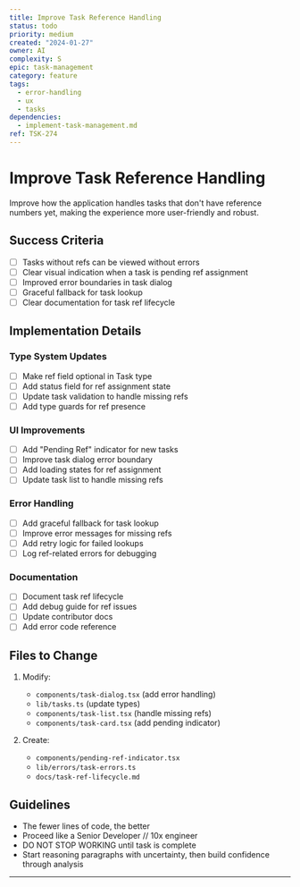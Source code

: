 ```yaml
---
title: Improve Task Reference Handling
status: todo
priority: medium
created: "2024-01-27"
owner: AI
complexity: S
epic: task-management
category: feature
tags:
  - error-handling
  - ux
  - tasks
dependencies:
  - implement-task-management.md
ref: TSK-274
---
```


# Improve Task Reference Handling

Improve how the application handles tasks that don't have reference numbers yet, making the experience more user-friendly and robust.

## Success Criteria

- [ ] Tasks without refs can be viewed without errors
- [ ] Clear visual indication when a task is pending ref assignment
- [ ] Improved error boundaries in task dialog
- [ ] Graceful fallback for task lookup
- [ ] Clear documentation for task ref lifecycle

## Implementation Details

### Type System Updates

- [ ] Make ref field optional in Task type
- [ ] Add status field for ref assignment state
- [ ] Update task validation to handle missing refs
- [ ] Add type guards for ref presence

### UI Improvements

- [ ] Add "Pending Ref" indicator for new tasks
- [ ] Improve task dialog error boundary
- [ ] Add loading states for ref assignment
- [ ] Update task list to handle missing refs

### Error Handling

- [ ] Add graceful fallback for task lookup
- [ ] Improve error messages for missing refs
- [ ] Add retry logic for failed lookups
- [ ] Log ref-related errors for debugging

### Documentation

- [ ] Document task ref lifecycle
- [ ] Add debug guide for ref issues
- [ ] Update contributor docs
- [ ] Add error code reference

## Files to Change

1. Modify:

   - `components/task-dialog.tsx` (add error handling)
   - `lib/tasks.ts` (update types)
   - `components/task-list.tsx` (handle missing refs)
   - `components/task-card.tsx` (add pending indicator)

2. Create:
   - `components/pending-ref-indicator.tsx`
   - `lib/errors/task-errors.ts`
   - `docs/task-ref-lifecycle.md`

## Guidelines

- The fewer lines of code, the better
- Proceed like a Senior Developer // 10x engineer
- DO NOT STOP WORKING until task is complete
- Start reasoning paragraphs with uncertainty, then build confidence through analysis

---
